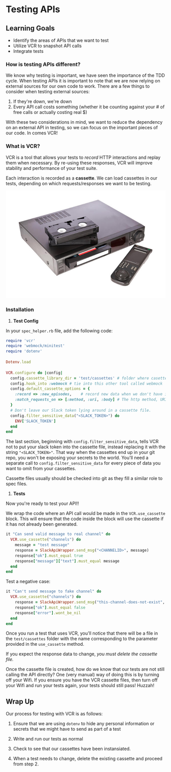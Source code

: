 # Testing APIs

## Learning Goals
- Identify the areas of APIs that we want to test
- Utilize VCR to snapshot API calls
- Integrate tests

### How is testing APIs different?
We know why testing is important, we have seen the importance of the TDD cycle. When testing APIs it is important to note that we are now relying on external sources for our own code to work. There are a few things to consider when testing external sources:

1. If they're down, we're down
1. Every API call costs something (whether it be counting against your # of free calls or actually costing real $)

With these two considerations in mind, we want to reduce the dependency on an external API in testing, so we can focus on the important pieces of our code. In comes VCR!

### What is VCR?
VCR is a tool that allows your tests to _record_ HTTP interactions and replay them when necessary. By re-using these responses, VCR will improve stability and performance of your test suite.

Each interaction is recorded as a **cassette**. We can load cassettes in our tests, depending on which requests/responses we want to be testing.

![VCR](images/vcr.jpg)

### Installation
1. **Test Config**

  In your `spec_helper.rb` file, add the following code:
  ```ruby
  require 'vcr'
  require 'webmock/minitest'
  require 'dotenv'

  Dotenv.load

  VCR.configure do |config|
    config.cassette_library_dir = 'test/cassettes' # folder where casettes will be located
    config.hook_into :webmock # tie into this other tool called webmock
    config.default_cassette_options = {
      :record => :new_episodes,    # record new data when we don't have it yet
      :match_requests_on => [:method, :uri, :body] # The http method, URI and body of a request all need to match
    }
    # Don't leave our Slack token lying around in a cassette file.
    config.filter_sensitive_data("<SLACK_TOKEN>") do
      ENV['SLACK_TOKEN']
    end
  end
  ```

  The last section, beginning with `config.filter_sensitive_data`, tells VCR not to put your slack token into the cassette file, instead replacing it with the string `"<SLACK_TOKEN>"`. That way when the cassettes end up in your git repo, you won't be exposing your secrets to the world. You'll need a separate call to `config.filter_sensitive_data` for every piece of data you want to omit from your cassettes.

  Cassette files usually should be checked into git as they fill a similar role to spec files.

1. **Tests**

  Now you're ready to test your API!!

  We wrap the code where an API call would be made in the `VCR.use_cassette` block. This will ensure that the code inside the block will use the cassette if it has not already been generated.

  ```ruby
  it "Can send valid message to real channel" do
    VCR.use_cassette("channels") do
      message = "test message"
      response = SlackApiWrapper.send_msg("<CHANNELID>", message) 
      response["ok"].must_equal true
      response["message"]["text"].must_equal message
    end
  end
  ```

  Test a negative case:
  ```ruby
  it "Can't send message to fake channel" do
    VCR.use_cassette("channels") do
      response = SlackApiWrapper.send_msg("this-channel-does-not-exist", "test message")
      response["ok"].must_equal false
      response["error"].wont_be_nil
    end
  end
  ```

Once you run a test that uses VCR, you'll notice that there will be a file in the `test/cassettes` folder with the name corresponding to the parameter provided in the `use_cassette` method.

If you expect the response data to change, _you must delete the cassette file._

Once the cassette file is created, how do we know that our tests are not still calling the API directly? One (very manual) way of doing this is by turning off your Wifi. If you ensure you have the VCR cassette files, then turn off your Wifi and run your tests again, your tests should still pass! Huzzah!

## Wrap Up

Our process for testing with VCR is as follows:

1. Ensure that we are using `dotenv` to hide any personal information or secrets that we might have to send as part of a test

1. Write and run our tests as normal

1. Check to see that our cassettes have been instansiated.

1. When a test needs to change, delete the existing cassette and proceed from step 2.